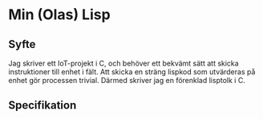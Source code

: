# Min (Olas) Lisp

## Syfte
Jag skriver ett IoT-projekt i C, och behöver ett bekvämt sätt att skicka instruktioner till enhet i fält. 
Att skicka en sträng lispkod som utvärderas på enhet gör processen trivial.
Därmed skriver jag en förenklad lisptolk i C.

## Specifikation

